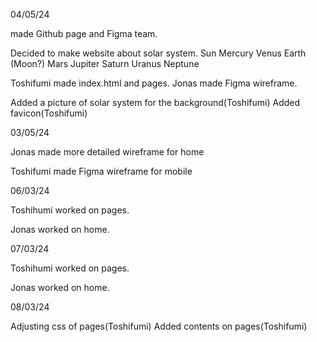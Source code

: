 04/05/24

made Github page and Figma team.

Decided to make website about solar system.
    Sun
    Mercury
    Venus
    Earth
    (Moon?)
    Mars
    Jupiter
    Saturn
    Uranus
    Neptune

Toshifumi made index.html and pages.
Jonas made Figma wireframe.

Added a picture of solar system for the background(Toshifumi)
Added favicon(Toshifumi)

03/05/24

Jonas made more detailed wireframe for home

Toshifumi made Figma wireframe for mobile


06/03/24

Toshihumi worked on pages.

Jonas worked on home.


07/03/24

Toshihumi worked on pages.

Jonas worked on home.


08/03/24

Adjusting css of pages(Toshifumi)
Added contents on pages(Toshifumi)
